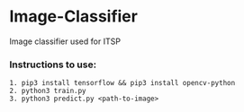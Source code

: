 # Image-Classifier
Image classifier used for ITSP

### Instructions to use:
    1. pip3 install tensorflow && pip3 install opencv-python
    2. python3 train.py
    3. python3 predict.py <path-to-image>